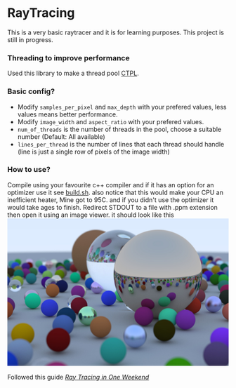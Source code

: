 # RayTracing
This is a very basic raytracer and it is for learning purposes.
This project is still in progress.

### Threading to improve performance
Used this library to make a thread pool [CTPL](https://github.com/vit-vit/CTPL).

### Basic config? 
- Modify `samples_per_pixel` and `max_depth` with your prefered values, less values means better performance.
- Modify `image_width` and `aspect_ratio` with your prefered values.
- `num_of_threads` is the number of threads in the pool, choose a suitable number (Default: All available)
- `lines_per_thread` is the number of lines that each thread should handle (line is just a single row of pixels of the image width)

### How to use?
Compile using your favourite c++ compiler and if it has an option for an optimizer use it see [build.sh](build.sh). also notice that this would make your CPU an inefficient heater, Mine got to 95C. and if you didn't use the optimizer it would take ages to finish.
Redirect STDOUT to a file with .ppm extension then open it using an image viewer. it should look like this
![](image.jpeg)


Followed this guide
[_Ray Tracing in One Weekend_](https://raytracing.github.io/books/RayTracingInOneWeekend.html)
